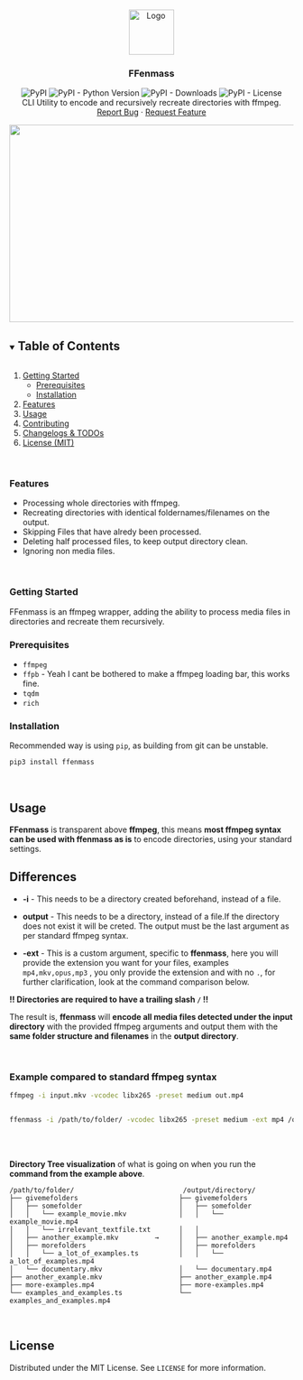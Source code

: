 
<!-- PROJECT LOGO -->
<br />
<p align="center">
  <a href="https://github.com/NoPantsCrash/ffenmass">
    <img src="https://github.com/NoPantsCrash/ffenmass/blob/master/images/logo.png" alt="Logo" width="80" height="80">
  </a>

  <h3 align="center">FFenmass</h3>

  <p align="center">
  <img alt="PyPI" src="https://img.shields.io/pypi/v/ffenmass"> <img alt="PyPI - Python Version" src="https://img.shields.io/pypi/pyversions/ffenmass"> <img alt="PyPI - Downloads" src="https://static.pepy.tech/personalized-badge/ffenmass?period=total&units=none&left_color=grey&right_color=yellow&left_text=Downloads"> <img alt="PyPI - License" src="https://img.shields.io/pypi/l/ffenmass">
  <br />
    CLI Utility to encode and recursively recreate directories with ffmpeg. 
    <br />
    <a href="https://github.com/NoPantsCrash/ffenmass/issues">Report Bug</a>
    ·
    <a href="https://github.com/NoPantsCrash/ffenmass/issues">Request Feature</a>
  </p>
</p>

<img src="https://github.com/NoPantsCrash/ffenmass/blob/master/images/example.gif" width="1000" height="350" />

<!-- TABLE OF CONTENTS -->
<details open="open">
  <summary><h2 style="display: inline-block">Table of Contents</h2></summary>
  <ol>
    <li>
      <a href="#getting-started">Getting Started</a>
      <ul>
        <li><a href="#prerequisites">Prerequisites</a></li>
        <li><a href="#installation">Installation</a></li>
      </ul>
    </li>
    <li><a href="#features">Features</a></li>
    <li><a href="#usage">Usage</a></li>
    <li><a href="#contributing">Contributing</a></li>
    <li><a href="/CHANGELOGS.md">Changelogs & TODOs</a></li>
    <li><a href="/LICENCE">License (MIT)</a></li>
  </ol>
</details>

<br>

### Features
 - Processing whole directories with ffmpeg.
 - Recreating directories with identical foldernames/filenames on the output.
 - Skipping Files that have alredy been processed.
 - Deleting half processed files, to keep output directory clean.
 - Ignoring non media files.

<br>

<!-- GETTING STARTED -->
### Getting Started

FFenmass is an ffmpeg wrapper, adding the ability to process media files in directories and recreate them recursively.




### Prerequisites

 - `ffmpeg`
 - `ffpb` - Yeah I cant be bothered to make a ffmpeg loading bar, this works fine.
 - `tqdm`
 - `rich`



### Installation

Recommended way is using `pip`, as building from git can be unstable.
   ```bash
   pip3 install ffenmass
   ```

<br>

<!-- USAGE EXAMPLES -->
## Usage

**FFenmass** is transparent above **ffmpeg**, this means **most ffmpeg syntax can be used with ffenmass as is** to encode directories, using your standard settings.


## Differences

 - **-i** - This needs to be a directory created beforehand, instead of a file.

- **output** - This needs to be a directory, instead of a file.If the directory does not exist it will be creted. The output must be the last argument as per standard ffmpeg syntax.


 - **-ext** - This is a custom argument, specific to **ffenmass**, here you will provide the extension you want for your files, examples `mp4,mkv,opus,mp3` , you only provide the extension and with no `.`, for further clarification, look at the command comparison below.

**!! Directories are required to have a trailing slash `/` !!**

The result is, **ffenmass** will **encode all media files detected under the input directory** with the provided ffmpeg arguments and output them with the **same folder structure and filenames** in the **output directory**.

<br>

### Example compared to standard ffmpeg syntax
```bash
ffmpeg -i input.mkv -vcodec libx265 -preset medium out.mp4


ffenmass -i /path/to/folder/ -vcodec libx265 -preset medium -ext mp4 /output/directory/
```
<br>
<br>

**Directory Tree visualization** of what is going on when you run the **command from the example above**.
```
/path/to/folder/                           /output/directory/
├── givemefolders                         ├── givemefolders      
│   ├── somefolder                        │   ├── somefolder
│   │   └── example_movie.mkv             │   │   └── example_movie.mp4
│   │   └── irrelevant_textfile.txt       │   │   
│   ├── another_example.mkv         →     │   ├── another_example.mp4
│   ├── morefolders                       │   ├── morefolders
│   │   └── a_lot_of_examples.ts          │   │   └── a_lot_of_examples.mp4  
│   └── documentary.mkv                   │   └── documentary.mp4
├── another_example.mkv                   ├── another_example.mp4
├── more-examples.mp4                     ├── more-examples.mp4 
└── examples_and_examples.ts              └── examples_and_examples.mp4

```



<br>



## License

Distributed under the MIT License. See `LICENSE` for more information.

